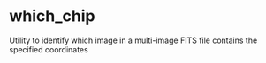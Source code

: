 # which_chip
Utility to identify which image in a multi-image FITS file contains the specified coordinates
